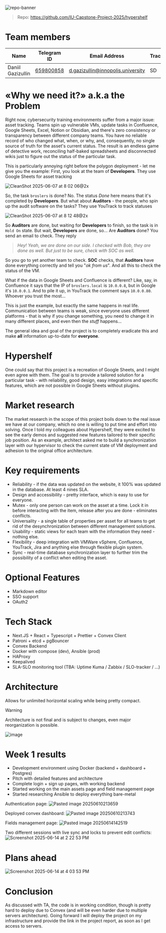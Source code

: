 
![repo-banner](https://github.com/user-attachments/assets/d399bea8-f6dc-4581-987c-dda419c1aa4e)

> Repo: https://github.com/IU-Capstone-Project-2025/hypershelf

# Team members

| Name              | Telegram ID                           | Email Address                     | Track | Responsible |
| ----------------- | ------------------------------------- | --------------------------------- | ----- | ----------- |
| Daniil Gazizullin | [659800858](https://t.me/dgazizullin) | d.gazizullin@innopolis.university | SD    | Full-Stack  |

# «Why we need it?» a.k.a the Problem

Right now, cybersecurity training environments suffer from a major issue: asset tracking. Teams spin up vulnerable VMs, update tasks in Confluence, Google Sheets, Excel, Notion or Obsidian, and there's zero consistency or transparency between different company teams. You have no reliable record of who changed what, when, or why, and, consequently, no single source of truth for the asset's current status. The result is an endless game of detective work, reconciling half-baked spreadsheets and disconnected wikis just to figure out the status of the particular task.

This is particularly annoying right before the polygon deployment - let me give you the example:
First, you look at the team of __Developers__. They use Google Sheets for asset tracking

![CleanShot 2025-06-07 at 8  02 06@2x](https://github.com/user-attachments/assets/7c4d1f27-258d-48a0-afd6-253f6984038a)

So, the task `broslers` is done? No. The status _Done_ here means that it's completed by **Developers**.
But what about **Auditors** - the people, who spin up the audit software on the tasks? They use YouTrack to track statuses

![CleanShot 2025-06-07 at 8  12 48@2x](https://github.com/user-attachments/assets/ef2ba8ff-e710-403e-8295-a218ea43f93a)

So **Auditors** are done, but waiting for **Developers** to finish, so the task is in `Hold On` state. But wait, **Developers** are done, so... Are **Auditors** done? You send an email to check. They reply

> *Hey! Yeah, we are done on our side. I checked with Bob, they are done as well. But just to be sure, check with SOC as well.*

So you go to yet another team to check. **SOC** checks, that **Auditors** have done everything correctly and tell you "_ok from us_".
And all this to check the status of the VM.

What if the data in Google Sheets and Confluence is different? Like, say, in Confluence it says that the IP of `broslers.local` is `10.0.0.8`, but in Google it's `10.0.0.1`. And to pile it up, in YouTrack the comment says `10.0.0.80`. Whoever you trust the most...

This is just the example, but exactly the same happens in real life. Communication between teams is weak, since everyone uses different platforms - that is why if you change something, you need to change it in many different places, and even then the _stuff_ happens...

The general idea and goal of the project is to completely eradicate this and make **all** information up-to-date for **everyone**.

# Hypershelf

One could say that this project is a recreation of Google Sheets, and I might even agree with them. The goal is to provide a tailored solution for a particular task - with reliability, good design, easy integrations and specific features, which are not possible in Google Sheets without plugins.

# Market research

The market research in the scope of this project boils down to the real issue we have at our company, which no one is willing to put time and effort into solving. Once I told my colleagues about Hypershelf, they were excited to see the early demos and suggested new features tailored to their specific job position. As an example, architect asked me to build a synchronization layer with our hypervisor to check the current state of VM deployment and adhesion to the original office architecture.

# Key requirements

- Reliability - if the data was updated on the website, it 100% was updated in the database. At least 4 nines SLA.
- Design and accessibility - pretty interface, which is easy to use for everyone.
- Mutex - only one person can work on the asset at a time. Lock it in before interacting with the item, release after you are done - eliminates conflicts.
- Universality - a single table of properties per asset for all teams to get rid of the desynchronization between different management solutions.
- Usability - static views for each team with the information they need - nothing else.
- Flexibility - deep integration with VMWare vSphere, Confluence, YouTrack, Jira and anything else through flexible plugin system.
- Sync - real-time database synchronization layer to further trim the possibility of a conflict when editing the asset.

# Optional Features

- Markdown editor
- SSO support
- OAuth2

# Tech Stack

- Next.JS + React + Typescript + Prettier + Convex Client
- Patroni + etcd + pgBouncer
- Convex Backend
- Docker with compose (dev), Ansible (prod)
- HAProxy
- Keepalived
- SLA-SLO monitoring tool (TBA: Uptime Kuma / Zabbix / SLO-tracker / ...)

# Architecture

Allows for unlimited horizontal scaling while being pretty compact.

> [!WARNING]
> Architecture is not final and is subject to changes, even major reorganization is possible.

![image](https://github.com/user-attachments/assets/9e8c7408-b3fe-4d4a-a66a-089b140cb6e2)

# Week 1 results

- Development environment using Docker (backend + dashboard + Postgres)
- Pitch with detailed features and architecture
- Complete login + sign up pages, with working backend
- Started working on the main assets page and field management page
- Started researching Ansible to deploy everything bare-metal

Authentication page:
![Pasted image 20250610213659](https://github.com/user-attachments/assets/7a6d81a9-548c-4cc0-a8bf-640d344344e1)

Deployed convex dashboard:
![Pasted image 20250610213743](https://github.com/user-attachments/assets/b6e1ad08-2f45-4ce8-817a-5fabebd191a0)

Fields management page:
![Pasted image 20250614142519](https://github.com/user-attachments/assets/35503949-7612-4b1f-ad56-fc2bef2691d3)

Two different sessions with live sync and locks to prevent edit conflicts:
![Screenshot 2025-06-14 at 2 22 53 PM](https://github.com/user-attachments/assets/41e993a4-64cd-426e-9a1c-2e0e55eadd1c)

# Plans ahead

![Screenshot 2025-06-14 at 4 03 53 PM](https://github.com/user-attachments/assets/3329ac48-700b-4a4e-b96d-70b1d7fd96d4)


# Conclusion

As discussed with TA, the code is in working condition, though is pretty hard to deploy due to Convex (and will be even harder due to multiple servers architecture). Going forward I will deploy the project on my infrastructure and provide the link in the project report, as soon as I get access to servers.
